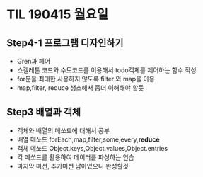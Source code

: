 # TIL 190415 월요일

## Step4-1 프로그램 디자인하기

- Gren과 페어
- 스켈레톤 코드와 수도코드를 이용해서 todo객체를 제어하는 함수 작성
- for문을 최대한 사용하지 않도록 filter 와 map을 이용
- map,filter, reduce 생소해서 좀더 이해해야 할듯

## Step3 배열과 객체

- 객체와 배열의 메쏘드에 대해서 공부
- 배열 메쏘드 forEach,map,filter,some,every,**reduce**
- 객체 메쏘드 Object.keys,Object.values,Object.entries
- 각 메쏘드를 활용하여 데이터를 파싱하는 연습
- 마지막 미션, 추가미션 남아있으니 완성할것

